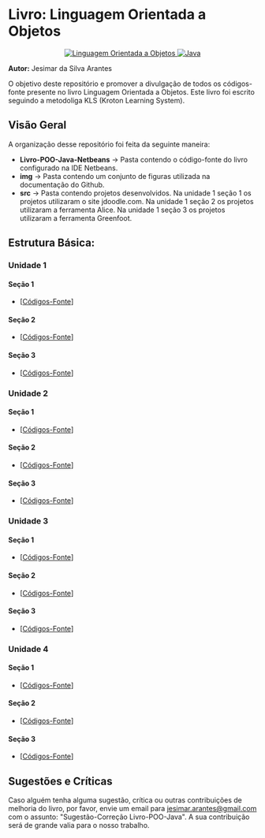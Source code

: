 # Livro: Linguagem Orientada a Objetos

<p align="center">
  <a href="#">
    <img src="https://img.shields.io/badge/LIVRO-brightgreen.svg" alt="Linguagem Orientada a Objetos">
  </a>
  <a href="#">
    <img src="https://img.shields.io/badge/Linguagem-blue.svg" alt="Java">
  </a>
</p>

**Autor:** Jesimar da Silva Arantes

O objetivo deste repositório e promover a divulgação de todos os códigos-fonte presente no livro Linguagem Orientada a Objetos. Este livro foi escrito seguindo a metodoliga KLS (Kroton Learning System).

## Visão Geral

A organização desse repositório foi feita da seguinte maneira:

* **Livro-POO-Java-Netbeans** -> Pasta contendo o código-fonte do livro configurado na IDE Netbeans.
* **img** -> Pasta contendo um conjunto de figuras utilizada na documentação do Github.
* **src** -> Pasta contendo projetos desenvolvidos. Na unidade 1 seção 1 os projetos utilizaram o site jdoodle.com. Na unidade 1 seção 2 os projetos utilizaram a ferramenta Alice. Na unidade 1 seção 3 os projetos utilizaram a ferramenta Greenfoot. 

## Estrutura Básica:

### Unidade 1

#### Seção 1

* [[Códigos-Fonte](./src/unidade1/secao1/)]

#### Seção 2

* [[Códigos-Fonte](./src/unidade1/secao2/)]

#### Seção 3

* [[Códigos-Fonte](./src/unidade1/secao3/)]

### Unidade 2

#### Seção 1

* [[Códigos-Fonte](./Livro-POO-Java-Netbeans/src/code/unidade2/secao1/)]

#### Seção 2

* [[Códigos-Fonte](./Livro-POO-Java-Netbeans/src/code/unidade2/secao2/)]

#### Seção 3

* [[Códigos-Fonte](./Livro-POO-Java-Netbeans/src/code/unidade2/secao3/)]

### Unidade 3

#### Seção 1

* [[Códigos-Fonte](./Livro-POO-Java-Netbeans/src/code/unidade3/secao1/)]

#### Seção 2

* [[Códigos-Fonte](./Livro-POO-Java-Netbeans/src/code/unidade3/secao2/)]

#### Seção 3

* [[Códigos-Fonte](./Livro-POO-Java-Netbeans/src/code/unidade3/secao3/)]

### Unidade 4

#### Seção 1

* [[Códigos-Fonte](./Livro-POO-Java-Netbeans/src/code/unidade4/secao1/)]

#### Seção 2

* [[Códigos-Fonte](./Livro-POO-Java-Netbeans/src/code/unidade4/secao2/)]

#### Seção 3

* [[Códigos-Fonte](./Livro-POO-Java-Netbeans/src/code/unidade4/secao3/)]

## Sugestões e Críticas

Caso alguém tenha alguma sugestão, crítica ou outras contribuições de melhoria do livro, por favor, envie um email para jesimar.arantes@gmail.com com o assunto: "Sugestão-Correção Livro-POO-Java". A sua contribuição será de grande valia para o nosso trabalho.
